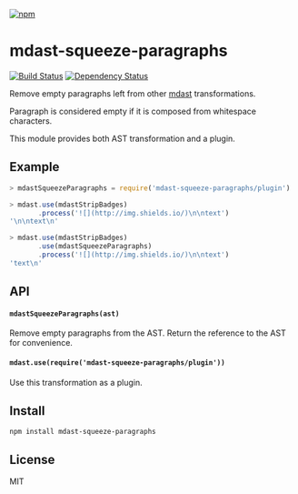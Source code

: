 [![npm](https://nodei.co/npm/mdast-squeeze-paragraphs.png)](https://npmjs.com/package/mdast-squeeze-paragraphs)

# mdast-squeeze-paragraphs

[![Build Status][travis-badge]][travis] [![Dependency Status][david-badge]][david]

Remove empty paragraphs left from other [mdast] transformations.

Paragraph is considered empty if it is composed from whitespace characters.

This module provides both AST transformation and a plugin.

[mdast]: https://github.com/wooorm/mdast

[travis]: https://travis-ci.org/eush77/mdast-squeeze-paragraphs
[travis-badge]: https://travis-ci.org/eush77/mdast-squeeze-paragraphs.svg
[david]: https://david-dm.org/eush77/mdast-squeeze-paragraphs
[david-badge]: https://david-dm.org/eush77/mdast-squeeze-paragraphs.png

## Example

```js
> mdastSqueezeParagraphs = require('mdast-squeeze-paragraphs/plugin')

> mdast.use(mdastStripBadges)
       .process('![](http://img.shields.io/)\n\ntext')
'\n\ntext\n'

> mdast.use(mdastStripBadges)
       .use(mdastSqueezeParagraphs)
       .process('![](http://img.shields.io/)\n\ntext')
'text\n'
```

## API

#### `mdastSqueezeParagraphs(ast)`

Remove empty paragraphs from the AST. Return the reference to the AST for convenience.

#### `mdast.use(require('mdast-squeeze-paragraphs/plugin'))`

Use this transformation as a plugin.

## Install

```
npm install mdast-squeeze-paragraphs
```

## License

MIT

